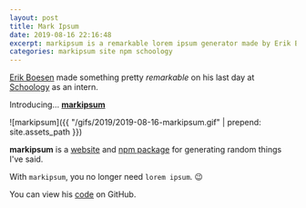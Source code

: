 ```yaml
---
layout: post
title: Mark Ipsum
date: 2019-08-16 22:16:48
excerpt: markipsum is a remarkable lorem ipsum generator made by Erik Boesen.
categories: markipsum site npm schoology
---
```


[Erik Boesen](https://github.com/ErikBoesen) made something pretty _remarkable_ on his last day at [Schoology](https://www.schoology.com/) as an intern.

Introducing&hellip; [**markipsum**](https://erikboesen.com/mipsum/)

![markipsum]({{ "/gifs/2019/2019-08-16-markipsum.gif" | prepend: site.assets_path }})

**markipsum** is a [website](https://erikboesen.com/mipsum/) and [npm package](https://www.npmjs.com/package/markipsum) for generating random things I've said.

With `markipsum`, you no longer need `lorem ipsum`. 😉

You can view his [code](https://github.com/ErikBoesen/mipsum) on GitHub.
